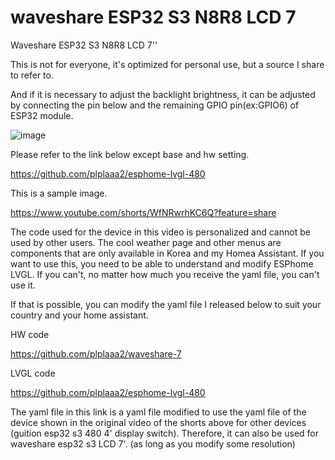 # waveshare ESP32 S3 N8R8 LCD 7
Waveshare ESP32 S3 N8R8 LCD 7''

This is not for everyone, it's optimized for personal use, but a source I share to refer to.

And if it is necessary to adjust the backlight brightness, it can be adjusted by connecting the pin below and the remaining GPIO pin(ex:GPIO6) of ESP32 module.

![image](https://github.com/user-attachments/assets/feae9bb1-c0bd-4d50-bc0a-b0f707b64af7)

Please refer to the link below except base and hw setting.

https://github.com/plplaaa2/esphome-lvgl-480

This is a sample image.

https://www.youtube.com/shorts/WfNRwrhKC6Q?feature=share

The code used for the device in this video is personalized and cannot be used by other users. The cool weather page and other menus are components that are only available in Korea and my Homea Assistant. If you want to use this, you need to be able to understand and modify ESPhome LVGL. If you can't, no matter how much you receive the yaml file, you can't use it.

If that is possible, you can modify the yaml file I released below to suit your country and your home assistant.

HW code

https://github.com/plplaaa2/waveshare-7

LVGL code

https://github.com/plplaaa2/esphome-lvgl-480

The yaml file in this link is a yaml file modified to use the yaml file of the device shown in the original video of the shorts above for other devices (guition esp32 s3 480 4' display switch). Therefore, it can also be used for waveshare esp32 s3 LCD 7'. (as long as you modify some resolution)
